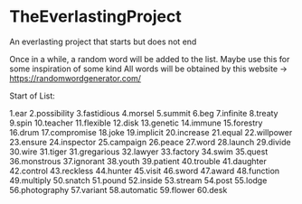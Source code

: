 # TheEverlastingProject
An everlasting project that starts but does not end

Once in a while, a random word will be added to the list. Maybe use this for some inspiration of some kind
All words will be obtained by this website -> https://randomwordgenerator.com/

Start of List:

1.ear
2.possibility
3.fastidious
4.morsel
5.summit
6.beg
7.infinite
8.treaty
9.spin
10.teacher
11.flexible
12.disk
13.genetic
14.immune
15.forestry
16.drum
17.compromise
18.joke
19.implicit
20.increase
21.equal
22.willpower
23.ensure
24.inspector
25.campaign
26.peace
27.word
28.launch
29.divide
30.wire
31.tiger
31.gregarious
32.lawyer
33.factory
34.swim
35.quest
36.monstrous
37.ignorant
38.youth
39.patient
40.trouble
41.daughter
42.control
43.reckless
44.hunter
45.visit
46.sword
47.award
48.function
49.multiply
50.snatch
51.pound
52.inside
53.stream
54.post
55.lodge
56.photography
57.variant
58.automatic
59.flower
60.desk
